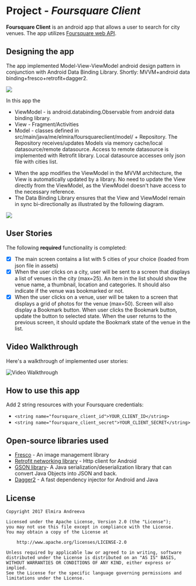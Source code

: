 # Project  - *Foursquare Client*

**Foursquare Client** is an android app that allows a user to search for city venues. 
The app utilizes [Foursquare web API](https://developer.foursquare.com).

## Designing the app
The app implemented Model-View-ViewModel android design pattern in conjunction with Android Data Binding Library.
Shortly: MVVM+android data binding+fresco+retrofit+dagger2.

<img src="https://upload.wikimedia.org/wikipedia/commons/8/87/MVVMPattern.png" />

In this app the 
* ViewModel - is android.databinding.Observable from android data binding library.
* View - Fragment/Activities
* Model - classes defined in src/main/java/me/elmira/foursquareclient/model/ + Repository. The Repository receives/updates Models via memory cache/local datasource/remote datasource. Access to remote datasource is implemented with Retrofit library. Local datasource accesses only json file with cities list.

- When the app modifies the ViewModel in the MVVM architecture, the View is automatically updated by a library. No need to update the View directly from the ViewModel, as the ViewModel doesn't have access to the necessary reference.
- The Data Binding Library ensures that the View and ViewModel remain in sync bi-directionally as illustrated by the following diagram.
<img src="https://raw.githubusercontent.com/wiki/googlesamples/android-architecture/images/mvvm-databinding.png"/>
          
## User Stories

The following **required** functionality is completed:

* [X] The main screen contains a list with 5 cities of your choice (loaded from json file in assets)
* [X] When the user clicks on a city, user will be sent to a screen that displays a list of venues in the city (max=25). An item in the list should show the venue name, a thumbnail, location and categories. It should also indicate if the venue was bookmarked or not.
* [X] When the user clicks on a venue, user will be taken to a screen that displays a grid of photos for the venue (max=50). Screen will also display a Bookmark button. When user clicks the Bookmark button, update the button to selected state. When the user returns to the previous screen, it should update the Bookmark state of the venue in the list.

## Video Walkthrough

Here's a walkthrough of implemented user stories:

<img src='https://github.com/Orina/CodePathPrep/blob/master/src/foursquare-client.gif' title='Video Walkthrough' width='' alt='Video Walkthrough' />

## How to use this app

Add 2 string resources with your Foursquare credentials:

- `<string name="foursquare_client_id">YOUR_CLIENT_ID</string>`
- `<string name="foursquare_client_secret">YOUR_CLIENT_SECRET</string>`

## Open-source libraries used

- [Fresco](http://frescolib.org/) - An image management library 
- [Retrofit networking library](http://square.github.io/retrofit/) - Http client for Android
- [GSON library](https://github.com/google/gson)- A Java serialization/deserialization library that can convert Java Objects into JSON and back.
- [Dagger2](https://github.com/google/dagger) - A fast dependency injector for Android and Java

## License

    Copyright 2017 Elmira Andreeva 

    Licensed under the Apache License, Version 2.0 (the "License");
    you may not use this file except in compliance with the License.
    You may obtain a copy of the License at

        http://www.apache.org/licenses/LICENSE-2.0

    Unless required by applicable law or agreed to in writing, software
    distributed under the License is distributed on an "AS IS" BASIS,
    WITHOUT WARRANTIES OR CONDITIONS OF ANY KIND, either express or implied.
    See the License for the specific language governing permissions and
    limitations under the License.

